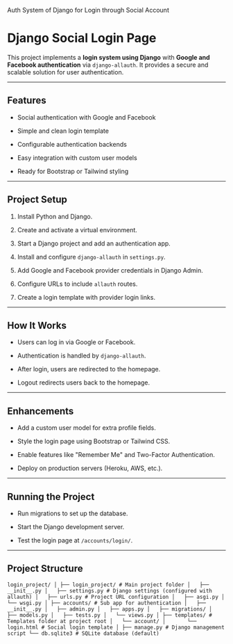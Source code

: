 Auth System of Django for Login through Social Account

# Django Social Login Page

This project implements a **login system using Django** with **Google and Facebook authentication** via `django-allauth`. It provides a secure and scalable solution for user authentication.

----------

## Features

-   Social authentication with Google and Facebook
    
-   Simple and clean login template
    
-   Configurable authentication backends
    
-   Easy integration with custom user models
    
-   Ready for Bootstrap or Tailwind styling
    

----------

## Project Setup

1.  Install Python and Django.
    
2.  Create and activate a virtual environment.
    
3.  Start a Django project and add an authentication app.
    
4.  Install and configure `django-allauth` in `settings.py`.
    
5.  Add Google and Facebook provider credentials in Django Admin.
    
6.  Configure URLs to include `allauth` routes.
    
7.  Create a login template with provider login links.
    

----------

## How It Works

-   Users can log in via Google or Facebook.
    
-   Authentication is handled by `django-allauth`.
    
-   After login, users are redirected to the homepage.
    
-   Logout redirects users back to the homepage.
    

----------

## Enhancements

-   Add a custom user model for extra profile fields.
    
-   Style the login page using Bootstrap or Tailwind CSS.
    
-   Enable features like "Remember Me" and Two-Factor Authentication.
    
-   Deploy on production servers (Heroku, AWS, etc.).
    

----------

## Running the Project

-   Run migrations to set up the database.
    
-   Start the Django development server.
    
-   Test the login page at `/accounts/login/`.
    

----------

## Project Structure

`login_project/
│
├── login_project/ # Main project folder │   ├── __init__.py
│   ├── settings.py # Django settings (configured with allauth) │   ├── urls.py # Project URL configuration │   ├── asgi.py
│   └── wsgi.py
│
├── accounts/ # Sub app for authentication │   ├── __init__.py
│   ├── admin.py
│   ├── apps.py
│   ├── migrations/
│   ├── models.py
│   ├── tests.py
│   └── views.py
│
├── templates/ # Templates folder at project root │   └── account/
│       └── login.html # Social login template │
├── manage.py # Django management script └── db.sqlite3 # SQLite database (default)`
